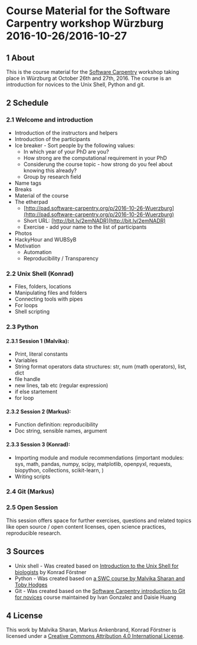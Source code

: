 # Course Material for the Software Carpentry workshop Würzburg 2016-10-26/2016-10-27

## 1 About

This is the course material for the [Software
Carpentry](http://software-carpentry.org/) workshop taking place in
Würzburg at October 26th and 27th, 2016. The course is an introduction
for novices to the Unix Shell, Python and git.

## 2 Schedule

### 2.1 Welcome and introduction 

- Introduction of the instructors and helpers
- Introduction of the participants
- Ice breaker - Sort people by the following values:
    - In which year of your PhD are you?
    - How strong are the computational requirement in your PhD
    - Considerung the course topic - how strong do you feel about knowing this already?
    - Group by research field
- Name tags
- Breaks
- Material of the course
- The etherpad
    - [http://pad.software-carpentry.org/p/2016-10-26-Wuerzburg](http://pad.software-carpentry.org/p/2016-10-26-Wuerzburg)
    - Short URL: [http://bit.ly/2emNADR](http://bit.ly/2emNADR)
    - Exercise - add your name to the list of participants
- Photos
- HackyHour and WUBSyB
- Motivation
    - Automation
    - Reproducibility / Transparency

### 2.2 Unix Shell (Konrad)

- Files, folders, locations
- Manipulating files and folders
- Connecting tools with pipes
- For loops
- Shell scripting

### 2.3 Python

#### 2.3.1 Session 1 (Malvika):

- Print, literal constants
- Variables
- String format operators data structures: str, num (math operators), list, dict
- file handle
- new lines, tab etc (regular expression)
- if else startement
- for loop

#### 2.3.2 Session 2 (Markus):

- Function definition: reproducibility
- Doc string, sensible names, argument

#### 2.3.3 Session 3 (Konrad):

- Importing module and module recommendations (important modules: sys,
   math, pandas, numpy, scipy, matplotlib, openpyxl, requests,
   biopython, collections, scikit-learn, )
- Writing scripts

### 2.4 Git (Markus)


### 2.5 Open Session

This session offers space for further exercises, questions and related
topics like open source / open content licenses, open science practices,
reproducible research.

## 3 Sources

- Unix shell - Was created based on [Introduction to the Unix Shell
  for
  biologists](https://github.com/konrad/Introduction_to_the_Unix_Shell_for_biologists)
  by Konrad Förstner
- Python - Was created based on [a SWC course by Malvika Sharan and
  Toby
  Hodges](https://github.com/malvikasharan/Software_carpentry_EMBL)
- Git - Was created based on the [Software Carpentry introduction to
  Git for novices](https://github.com/swcarpentry/git-novice) course maintained by
  Ivan Gonzalez and Daisie Huang

## 4 License

This work by Malvika Sharan, Markus Ankenbrand, Konrad Förstner is
licensed under a [Creative Commons Attribution 4.0 International
License](https://creativecommons.org/licenses/by/4.0/).
